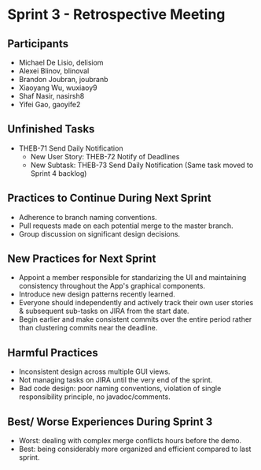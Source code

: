 # Sprint 3 - Retrospective Meeting

## Participants ##
- Michael De Lisio, delisiom
- Alexei Blinov, blinoval
- Brandon Joubran, joubranb
- Xiaoyang Wu, wuxiaoy9
- Shaf Nasir, nasirsh8
- Yifei Gao, gaoyife2

## Unfinished Tasks ##
- THEB-71 Send Daily Notification
    - New User Story: THEB-72 Notify of Deadlines
    - New Subtask: THEB-73 Send Daily Notification (Same task moved to Sprint 4 backlog)

## Practices to Continue During Next Sprint ##
- Adherence to branch naming conventions.
- Pull requests made on each potential merge to the master branch.
- Group discussion on significant design decisions.

## New Practices for Next Sprint ##
- Appoint a member responsible for standarizing the UI and maintaining consistency throughout the App's graphical components.
- Introduce new design patterns recently learned.
- Everyone should independently and actively track their own user stories & subsequent sub-tasks on JIRA from the start date.
- Begin earlier and make consistent commits over the entire period rather than clustering commits near the deadline.

## Harmful Practices ##
- Inconsistent design across multiple GUI views.
- Not managing tasks on JIRA until the very end of the sprint.
- Bad code design: poor naming conventions, violation of single responsibility principle, no javadoc/comments.

## Best/ Worse Experiences During Sprint 3 ##
- Worst: dealing with complex merge conflicts hours before the demo.
- Best: being considerably more organized and efficient compared to last sprint.